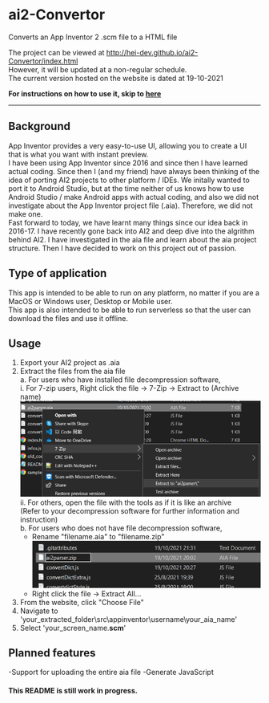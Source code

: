 # ai2-Convertor
 Converts an App Inventor 2 .scm file to a HTML file

The project can be viewed at http://hei-dev.github.io/ai2-Convertor/index.html \
However, it will be updated at a non-regular schedule.\
The current version hosted on the website is dated at 19-10-2021

__For instructions on how to use it, skip to [here](#usage)__

-------------------
## Background

App Inventor provides a very easy-to-use UI, allowing you to create a UI that is what you want with instant preview.<br />
I have been using App Inventor since 2016 and since then I have learned actual coding.
Since then I (and my friend) have always been thinking of the idea of porting AI2 projects to other platform / IDEs.
We initally wanted to port it to Android Studio, but at the time neither of us knows how to use Android Studio / make Android apps with actual coding, and also we did not investigate about the App Inventor project file (.aia). Therefore, we did not make one.<br />
Fast forward to today, we have learnt many things since our idea back in 2016-17. I have recently gone back into AI2 and deep dive into the algrithm behind AI2. I have investigated in the aia file and learn about the aia project structure. Then I have decided to work on this project out of passion.

## Type of application
This app is intended to be able to run on any platform, no matter if you are a MacOS or Windows user, Desktop or Mobile user.\
This app is also intended to be able to run serverless so that the user can download the files and use it offline.

## Usage

1. Export your AI2 project as .aia
2. Extract the files from the aia file<br />
  a. For users who have installed file decompression software,<br />
    i. For 7-zip users, Right click the file -> 7-Zip -> Extract to (Archive name)<br />
    ![7-zip Instruction](README_img/step1.PNG)<br />
    ii. For others, open the file with the tools as if it is like an archive<br />
     (Refer to your decompression software for further information and instruction)<br />
  b. For users who does not have file decompression software,<br />
    - Rename "filename.aia" to "filename.zip"<br />
    ![Rename to .zip](README_img/step1b.PNG)
    - Right click the file -> Extract All...<br />
3. From the website, click "Choose File"
4. Navigate to 'your_extracted_folder\src\appinventor\username\your_aia_name\'
5. Select 'your_screen_name.__scm__'

## Planned features
-Support for uploading the entire aia file
-Generate JavaScript

#### This README is still work in progress.
